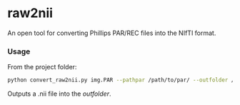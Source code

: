 # raw2nii
An open tool for converting Phillips PAR/REC files into the NIfTI format.

### Usage
From the project folder:
```bash
python convert_raw2nii.py img.PAR --pathpar /path/to/par/ --outfolder /path/to/output/
```
Outputs a .nii file into the *outfolder*.
